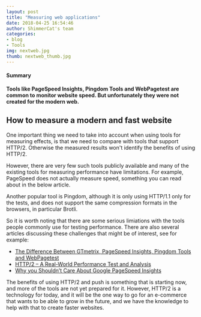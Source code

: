 ```yaml
---
layout: post
title: "Measuring web applications"
date: 2018-04-25 16:54:46
author: ShimmerCat's team
categories:
- blog
- Tools
img: nextweb.jpg
thumb: nextweb_thumb.jpg
---
```


#### Summary
<b>Tools like PageSpeed Insights, Pingdom Tools and WebPagetest are common to monitor website speed. But unfortunately they were not created for the modern web.</b>

## How to measure a modern and fast website
One important thing we need to take into account when using tools for measuring effects, is that we need to compare with tools that support HTTP/2. Otherwise the measured results won't identify the benefits of using HTTP/2.

However, there are very few such tools publicly available and many of the existing tools for measuring performance have limitations. For example, PageSpeed does not actually measure speed, something you can read about in the below article. 

Another popular tool is Pingdom, although it is only using HTTP/1.1 only for the tests, and does not support the same compression formats in the browsers, in particular Brotli.

So it is worth noting that there are some serious limiations with the tools people commonly use for testing performance. There are also several articles discussing these challenges that might be of interest, see for example:

- <a href="https://gtmetrix.com/blog/the-difference-between-gtmetrix-pagespeed-insights-pingdom-tools-and-webpagetest/" target="_blank">The Difference Between GTmetrix, PageSpeed Insights, Pingdom Tools and WebPagetest</a>
- <a href="https://css-tricks.com/http2-real-world-performance-test-analysis/" target="_blank">HTTP/2 – A Real-World Performance Test and Analysis</a>
- <a href="https://wp-rocket.me/blog/the-truth-about-google-pagespeed-insights/" target="_blank">Why you Shouldn’t Care About Google PageSpeed Insights</a>


The benefits of using HTTP/2 and push is something that is starting now, and more of the tools are not yet prepared for it. However, HTTP/2 is a technology for today, and it will be the one way to go for an e-commerce that wants to be able to grow in the future, and we have the knowledge to help with that to create faster websites.


